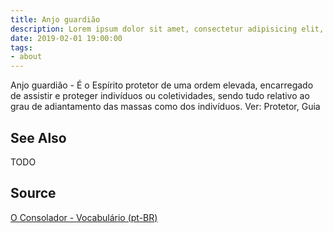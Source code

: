 ```yaml
---
title: Anjo guardião
description: Lorem ipsum dolor sit amet, consectetur adipisicing elit, sed do eiusmod tempor incididunt ut labore et dolore magna aliqua.  TODO
date: 2019-02-01 19:00:00
tags:
- about
---
```


Anjo guardião - É o Espírito protetor de uma ordem elevada, encarregado de assistir e proteger indivíduos ou coletividades, sendo tudo relativo ao grau de adiantamento das massas como dos indivíduos. Ver: Protetor, Guia

## See Also
TODO

## Source
[O Consolador - Vocabulário (pt-BR)](http://www.oconsolador.com.br/linkfixo/vocabulario/principal.html)
